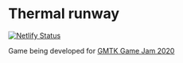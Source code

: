 # Thermal runway

[![Netlify Status](https://api.netlify.com/api/v1/badges/0688ce6d-db05-42b0-9672-08b6b2230859/deploy-status)](https://app.netlify.com/sites/eloquent-tereshkova-cadb7e/deploys)

Game being developed for [GMTK Game Jam 2020](https://itch.io/jam/gmtk-2020)
